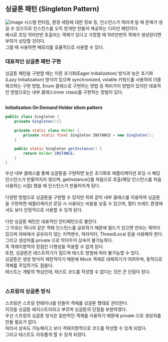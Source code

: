 ## 싱글톤 패턴 (Singleton Pattern)
![image](https://github.com/user-attachments/assets/1d85fe2e-e550-4159-b5a8-ce089ecde2eb)
시스템 런타임, 환경 세팅에 대한 정보 등, 인스턴스가 여러개 일 때 문제가 생길 수 있으므로 인스턴스를 오직 한개만 만들어 제공하는 디자인 패턴이다.  
예시로 초당 100만번 호출되는 객체가 있다고 가정할 때 100만번의 객체가 생성된다면 부하가 상당할 것이다.  
그럴 때 사용하면 메모리를 효율적으로 사용할 수 있다.
<br>

### 대표적인 싱글톤 패턴 구현
싱글톤 패턴을 구현할 때는 이른 초기화(Eager Initialization) 방식과 늦은 초기화(Lazy Initialization) 방식이 있으며 synchronized, volatile 키워드를 사용하여 이중 체크하는 구현 방법, Enum 클래스로 구현하는 방법 등 여러가지 방법이 있지만 대표적인 방법으로는 내부 클래스(nner class)를 구현하는 방법이 있다.  
<br>

**Initialization On Demand Holder idiom pattern**  
```java
public class Singleton {
    private Singleton(){}

    private static class Holder {
        private static final Singleton INSTANCE = new Singleton();
    }

    public static Singleton getInstance() {
        return Holder.INSTANCE;
    }
}
```
우선 내부 클래스를 통해 싱글톤을 구현하면 늦은 초기화로 애플리케이션 로딩 시 해당 인스턴스가 만들어지지 않으며, getInstance()를 처음으로 호출(해당 인스턴스를 처음 사용하는 시점) 했을 때 인스턴스가 만들어지게 된다.  
<br>
다양한 방법으로 싱글톤을 구현할 수 있지만 위와 같이 내부 클래스를 이용하여 싱글톤을 구현하면 애플리케이션 로딩 시 사용되는 비용을 낮출 수 있으며, 멀티 쓰레드 환경에서도 보다 안정적으로 사용할 수 있게 된다.  
<br>
다만 싱글톤 패턴은 대표적인 안티패턴으로 불린다.  
그 이유는 하나의 같은 객체 인스턴스를 공유하기 때문에 필드가 있으면 안되는 제약이 있으며 자바에서 공유되지 않는 지역변수, 파라미터, ThreadLocal 등을 사용해야 한다. 그리고 생성자를 private 으로 막아두어 상속이 불가능하다.  
즉 객체지향적의 장점인 다형성을 적용할 수 없게 된다.  
또한, 싱글톤은 테스트하기가 힘드며 테스트 방법에 따라 불가능할 수 있다.  
싱글톤은 생성 방식이 제한적이기 때문에 Mock 객체로 대체하기가 어려우며, 동적으로 객체를 주입하기도 힘들다.  
테스트는 개발의 핵심인데, 테스트 코드를 작성할 수 없다는 것은 큰 단점이 된다.  
<br>

### 스프링의 싱글톤 방식
스프링은 스프링 컨테이너를 만들어 객체를 싱글톤 형태로 관리한다.  
이것을 싱글톤 레지스트리라고 부르며 싱글톤의 단점을 보완하였다.  
우선 스프링의 싱글톤 방식은 일반적인 객체를 사용하기 때문에 private 으로 생성자를 만들 필요가 없다.  
따라서 상속도 가능해지고 보다 객체지향적으로 코드를 작성할 수 있게 되었다.   
그리고 테스트도 자유롭게 할 수 있게 되었다.

